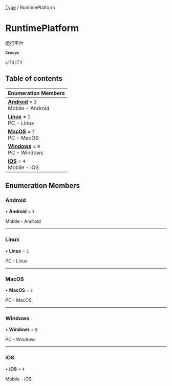 [Type](../modules/Type.Type.md) / RuntimePlatform

# RuntimePlatform <Badge type="tip" text="Enumeration" /> <Score text="RuntimePlatform" />

运行平台

**`Groups`**

UTILITY

## Table of contents

| Enumeration Members |
| :-----|
| **[Android](Type.RuntimePlatform.md#android)** = ``3`` <br> Mobile - Android|
| **[Linux](Type.RuntimePlatform.md#linux)** = ``1`` <br> PC - Linux|
| **[MacOS](Type.RuntimePlatform.md#macos)** = ``2`` <br> PC - MacOS|
| **[Windows](Type.RuntimePlatform.md#windows)** = ``0`` <br> PC - Windows|
| **[iOS](Type.RuntimePlatform.md#ios)** = ``4`` <br> Mobile - iOS|

## Enumeration Members

### Android <Score text="Android" /> 

• **Android** = ``3``

Mobile - Android

___

### Linux <Score text="Linux" /> 

• **Linux** = ``1``

PC - Linux

___

### MacOS <Score text="MacOS" /> 

• **MacOS** = ``2``

PC - MacOS

___

### Windows <Score text="Windows" /> 

• **Windows** = ``0``

PC - Windows

___

### iOS <Score text="iOS" /> 

• **iOS** = ``4``

Mobile - iOS
